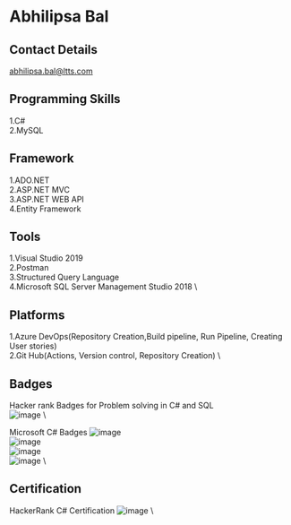 # Abhilipsa Bal

## Contact Details
abhilipsa.bal@ltts.com
  
## Programming Skills
1.C# \
2.MySQL

## Framework
1.ADO.NET \
2.ASP.NET MVC \
3.ASP.NET WEB API \
4.Entity Framework 

## Tools
1.Visual Studio 2019 \
2.Postman \
3.Structured Query Language \
4.Microsoft SQL Server Management Studio 2018 \

## Platforms
1.Azure DevOps(Repository Creation,Build pipeline, Run Pipeline, Creating User stories) \
2.Git Hub(Actions, Version control, Repository Creation) \

## Badges
Hacker rank Badges for Problem solving in C# and SQL \
![image](https://user-images.githubusercontent.com/78849866/112252406-140e0680-8c83-11eb-9766-2b952bd5a64a.png) \

Microsoft C# Badges
![image](https://user-images.githubusercontent.com/78849866/112254520-c398a800-8c86-11eb-9b27-d5f587ef779f.png) \
![image](https://user-images.githubusercontent.com/78849866/112254553-d0b59700-8c86-11eb-944a-5aaead0d1657.png) \
![image](https://user-images.githubusercontent.com/78849866/112254579-da3eff00-8c86-11eb-9705-c4362a595381.png) \
![image](https://user-images.githubusercontent.com/78849866/112254620-e88d1b00-8c86-11eb-94e1-6a4ee4ed19ab.png) \


## Certification
HackerRank C# Certification
![image](https://user-images.githubusercontent.com/78849866/112254002-cfd03580-8c85-11eb-9cb3-2aacb87ea1cf.png) \









